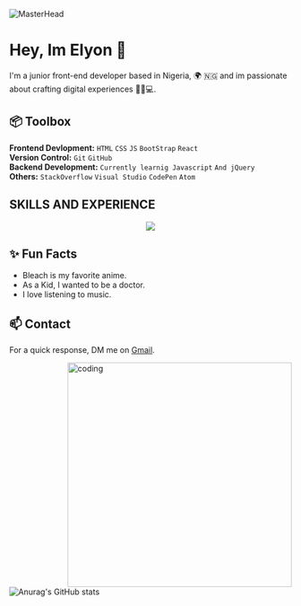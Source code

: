 ![MasterHead](https://cdna.artstation.com/p/assets/images/images/060/460/880/original/pixel-jeff-chill-mario-2023-2.gif?1678633376)
# Hey, Im Elyon 👋
I'm a junior front-end developer based in Nigeria, 🌍 🇳🇬 and im passionate about crafting digital experiences 🔨✨💻.

## 📦 Toolbox
**Frontend Devlopment:** `HTML` `CSS` `JS` `BootStrap` `React` </br>
**Version Control:** `Git` `GitHub` </br>
**Backend Development:** `Currently learnig Javascript` `And jQuery` </br>
**Others:** `StackOverflow` `Visual Studio` `CodePen` `Atom` 

## SKILLS AND EXPERIENCE
<p align="center">
  <a href="https://skillicons.dev">
    <img src="https://skillicons.dev/icons?i=html,css,git,github,js,react,stackoverflow,vscode,windows,linkedin,codepen,cpp,bootstrap,atom,gmail" />
  </a>
</p>

## ✨ Fun Facts 
- Bleach is my favorite anime.
- As a Kid, I wanted to be a doctor.
- I love listening to music.

## 📫 Contact
 For a quick response, DM me on [Gmail](https://mail.google.com/mail/u/0/#inbox?compose=new). 

<img align="right" alt="coding" width="400" src="https://i.pinimg.com/originals/31/c0/89/31c089634e0f43ee79966ee72235cb74.gif">

![Anurag's GitHub stats](https://github-readme-stats.vercel.app/api?username=Lawani-EJ&show_icons=true&bg_color=00000000)
